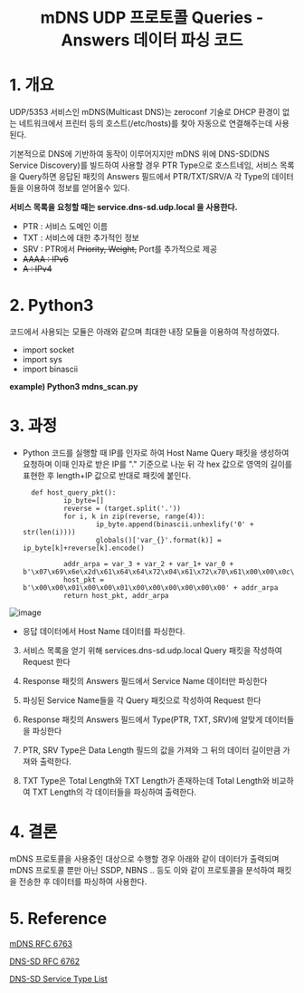 # <center> mDNS UDP 프로토콜 Queries - Answers 데이터 파싱 코드</center>

# 1. 개요
UDP/5353 서비스인 mDNS(Multicast DNS)는 zeroconf 기술로 DHCP 환경이 없는 네트워크에서 프린터 등의 호스트(/etc/hosts)를 찾아 자동으로 연결해주는데 사용된다.<br>

기본적으로 DNS에 기반하여 동작이 이루어지지만 mDNS 위에 DNS-SD(DNS Service Discovery)를 빌드하여 사용할 경우 PTR Type으로 호스트네임, 서비스 목록을 Query하면 응답된 패킷의 Answers 필드에서 PTR/TXT/SRV/A 각 Type의 데이터들을 이용하여 정보를 얻어올수 있다.

**서비스 목록을 요청할 때는 service.dns-sd.udp.local 을 사용한다.**

* PTR : 서비스 도메인 이름
* TXT : 서비스에 대한 추가적인 정보
* SRV : PTR에서 ~~Priority, Weight,~~ Port를 추가적으로 제공
* ~~AAAA : IPv6~~
* ~~A : IPv4~~

# 2. Python3
코드에서 사용되는 모듈은 아래와 같으며 최대한 내장 모듈을 이용하여 작성하였다.

* import socket
* import sys
* import binascii

**example) Python3 mdns_scan.py <IP>**

# 3. 과정
* Python 코드를 실행할 때 IP를 인자로 하여 Host Name Query 패킷을 생성하여 요청하며 이때 인자로 받은 IP를 "." 기준으로 나눈 뒤 각 hex 값으로 영역의 길이를 표현한 후 length+IP 값으로 반대로 패킷에 붙인다.

        def host_query_pkt():
                ip_byte=[]
                reverse = (target.split('.'))
                for i, k in zip(reverse, range(4)):
                        ip_byte.append(binascii.unhexlify('0' + str(len(i))))
                        globals()['var_{}'.format(k)] = ip_byte[k]+reverse[k].encode()
        
                addr_arpa = var_3 + var_2 + var_1+ var_0 + b'\x07\x69\x6e\x2d\x61\x64\x64\x72\x04\x61\x72\x70\x61\x00\x00\x0c\x00\x01'
                host_pkt = b'\x00\x00\x01\x00\x00\x01\x00\x00\x00\x00\x00\x00' + addr_arpa
                return host_pkt, addr_arpa

![image](https://user-images.githubusercontent.com/40857478/121621321-eaf15b00-caa6-11eb-8807-758686f09de8.png)

* 응답 데이터에서 Host Name 데이터를 파싱한다.


3. 서비스 목록을 얻기 위해 services.dns-sd.udp.local Query 패킷을 작성하여 Request 한다



4. Response 패킷의 Answers 필드에서 Service Name 데이터만 파싱한다


5. 파싱된 Service Name들을 각 Query 패킷으로 작성하여 Request 한다


6. Response 패킷의 Answers 필드에서 Type(PTR, TXT, SRV)에 알맞게 데이터들을 파싱한다



7. PTR, SRV Type은 Data Length 필드의 값을 가져와 그 뒤의 데이터 길이만큼 가져와 출력한다.



8. TXT Type은 Total Length와 TXT Length가 존재하는데 Total Length와 비교하여 TXT Length의 각 데이터들을 파싱하여 출력한다.

# 4. 결론
mDNS 프로토콜을 사용중인 대상으로 수행할 경우 아래와 같이 데이터가 출력되며 mDNS 프로토콜 뿐만 아닌 SSDP, NBNS .. 등도 이와 같이 프로토콜을 분석하여 패킷을 전송한 후 데이터를 파싱하여 사용한다.

# 5. Reference
[mDNS RFC 6763](https://datatracker.ietf.org/doc/html/rfc6763)

[DNS-SD RFC 6762](https://datatracker.ietf.org/doc/html/rfc6762)

[DNS-SD Service Type List](http://dns-sd.org/ServiceTypes.html)
